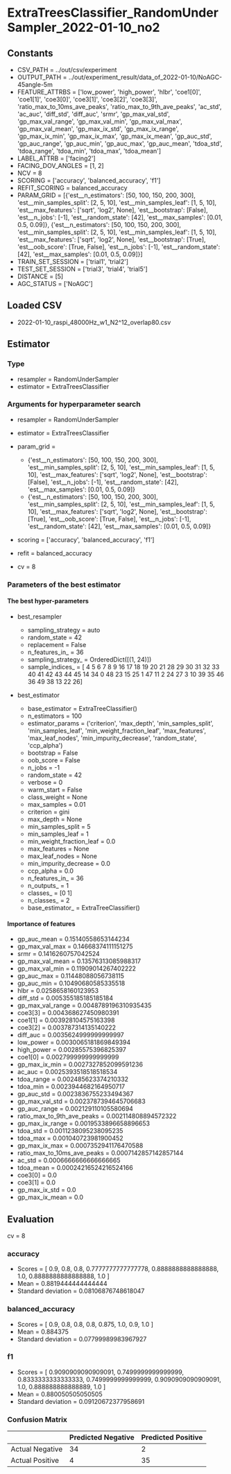 # ExtraTreesClassifier_RandomUnderSampler_2022-01-10_no2
## Constants
- CSV_PATH = ../out/csv/experiment
- OUTPUT_PATH = ../out/experiment_result/data_of_2022-01-10/NoAGC-45angle-5m
- FEATURE_ATTRBS = ['low_power', 'high_power', 'hlbr', 'coe1[0]', 'coe1[1]', 'coe3[0]', 'coe3[1]', 'coe3[2]', 'coe3[3]', 'ratio_max_to_10ms_ave_peaks', 'ratio_max_to_9th_ave_peaks', 'ac_std', 'ac_auc', 'diff_std', 'diff_auc', 'srmr', 'gp_max_val_std', 'gp_max_val_range', 'gp_max_val_min', 'gp_max_val_max', 'gp_max_val_mean', 'gp_max_ix_std', 'gp_max_ix_range', 'gp_max_ix_min', 'gp_max_ix_max', 'gp_max_ix_mean', 'gp_auc_std', 'gp_auc_range', 'gp_auc_min', 'gp_auc_max', 'gp_auc_mean', 'tdoa_std', 'tdoa_range', 'tdoa_min', 'tdoa_max', 'tdoa_mean']
- LABEL_ATTRB = ['facing2']
- FACING_DOV_ANGLES = [1, 2]
- NCV = 8
- SCORING = ['accuracy', 'balanced_accuracy', 'f1']
- REFIT_SCORING = balanced_accuracy
- PARAM_GRID = [{'est__n_estimators': [50, 100, 150, 200, 300], 'est__min_samples_split': [2, 5, 10], 'est__min_samples_leaf': [1, 5, 10], 'est__max_features': ['sqrt', 'log2', None], 'est__bootstrap': [False], 'est__n_jobs': [-1], 'est__random_state': [42], 'est__max_samples': [0.01, 0.5, 0.09]}, {'est__n_estimators': [50, 100, 150, 200, 300], 'est__min_samples_split': [2, 5, 10], 'est__min_samples_leaf': [1, 5, 10], 'est__max_features': ['sqrt', 'log2', None], 'est__bootstrap': [True], 'est__oob_score': [True, False], 'est__n_jobs': [-1], 'est__random_state': [42], 'est__max_samples': [0.01, 0.5, 0.09]}]
- TRAIN_SET_SESSION = ['trial1', 'trial2']
- TEST_SET_SESSION = ['trial3', 'trial4', 'trial5']
- DISTANCE = [5]
- AGC_STATUS = ['NoAGC']

## Loaded CSV
- 2022-01-10_raspi_48000Hz_w1_N2^12_overlap80.csv

## Estimator
### Type
- resampler = RandomUnderSampler
- estimator = ExtraTreesClassifier

### Arguments for hyperparameter search
- resampler = RandomUnderSampler
- estimator = ExtraTreesClassifier
- param_grid = 
	- {'est__n_estimators': [50, 100, 150, 200, 300], 'est__min_samples_split': [2, 5, 10], 'est__min_samples_leaf': [1, 5, 10], 'est__max_features': ['sqrt', 'log2', None], 'est__bootstrap': [False], 'est__n_jobs': [-1], 'est__random_state': [42], 'est__max_samples': [0.01, 0.5, 0.09]}
	- {'est__n_estimators': [50, 100, 150, 200, 300], 'est__min_samples_split': [2, 5, 10], 'est__min_samples_leaf': [1, 5, 10], 'est__max_features': ['sqrt', 'log2', None], 'est__bootstrap': [True], 'est__oob_score': [True, False], 'est__n_jobs': [-1], 'est__random_state': [42], 'est__max_samples': [0.01, 0.5, 0.09]}

- scoring = ['accuracy', 'balanced_accuracy', 'f1']
- refit = balanced_accuracy
- cv = 8

### Parameters of the best estimator
#### The best hyper-parameters
- best_resampler
	- sampling_strategy = auto
	- random_state = 42
	- replacement = False
	- n_features_in_ = 36
	- sampling_strategy_ = OrderedDict([(1, 24)])
	- sample_indices_ = [ 4  5  6  7  8  9 16 17 18 19 20 21 28 29 30 31 32 33 40 41 42 43 44 45
 14 34  0 48 23 15 25  1 47 11  2 24 27  3 10 39 35 46 36 49 38 13 22 26]

- best_estimator
	- base_estimator = ExtraTreeClassifier()
	- n_estimators = 100
	- estimator_params = ('criterion', 'max_depth', 'min_samples_split', 'min_samples_leaf', 'min_weight_fraction_leaf', 'max_features', 'max_leaf_nodes', 'min_impurity_decrease', 'random_state', 'ccp_alpha')
	- bootstrap = False
	- oob_score = False
	- n_jobs = -1
	- random_state = 42
	- verbose = 0
	- warm_start = False
	- class_weight = None
	- max_samples = 0.01
	- criterion = gini
	- max_depth = None
	- min_samples_split = 5
	- min_samples_leaf = 1
	- min_weight_fraction_leaf = 0.0
	- max_features = None
	- max_leaf_nodes = None
	- min_impurity_decrease = 0.0
	- ccp_alpha = 0.0
	- n_features_in_ = 36
	- n_outputs_ = 1
	- classes_ = [0 1]
	- n_classes_ = 2
	- base_estimator_ = ExtraTreeClassifier()

#### Importance of features
- gp_auc_mean = 0.15140558653144234
- gp_max_val_max = 0.14668374111151275
- srmr = 0.1416260757042524
- gp_max_val_mean = 0.13576313085988317
- gp_max_val_min = 0.11909014267402222
- gp_auc_max = 0.11448088056738115
- gp_auc_min = 0.10490680585335518
- hlbr = 0.0258658160123953
- diff_std = 0.005355185185185184
- gp_max_val_range = 0.0048789196310935435
- coe3[3] = 0.004368627450980391
- coe1[1] = 0.003928104575163398
- coe3[2] = 0.003787314135140222
- diff_auc = 0.0035624999999999997
- low_power = 0.0030065181869849394
- high_power = 0.00285575396825397
- coe1[0] = 0.002799999999999999
- gp_max_ix_min = 0.0027327852099591236
- ac_auc = 0.0025393518518518534
- tdoa_range = 0.002485623374210332
- tdoa_min = 0.0023944682164950717
- gp_auc_std = 0.0023836755233494367
- gp_max_val_std = 0.0023787394645706683
- gp_auc_range = 0.002129110105580694
- ratio_max_to_9th_ave_peaks = 0.002114808894572322
- gp_max_ix_range = 0.0019533896658896653
- tdoa_std = 0.0011238095238095235
- tdoa_max = 0.001040723981900452
- gp_max_ix_max = 0.0007352941176470588
- ratio_max_to_10ms_ave_peaks = 0.0007142857142857144
- ac_std = 0.0006666666666666665
- tdoa_mean = 0.00024216524216524166
- coe3[0] = 0.0
- coe3[1] = 0.0
- gp_max_ix_std = 0.0
- gp_max_ix_mean = 0.0

## Evaluation
cv = 8
### accuracy
- Scores = [ 0.9, 0.8, 0.8, 0.7777777777777778, 0.8888888888888888, 1.0, 0.8888888888888888, 1.0 ]
- Mean = 0.8819444444444444
- Standard deviation = 0.08106876748618047

### balanced_accuracy
- Scores = [ 0.9, 0.8, 0.8, 0.8, 0.875, 1.0, 0.9, 1.0 ]
- Mean = 0.884375
- Standard deviation = 0.07799989983967927

### f1
- Scores = [ 0.9090909090909091, 0.7499999999999999, 0.8333333333333333, 0.7499999999999999, 0.9090909090909091, 1.0, 0.888888888888889, 1.0 ]
- Mean = 0.880050505050505
- Standard deviation = 0.09120672377958691

### Confusion Matrix
|  | Predicted Negative | Predicted Positive |
| --- | --- | --- |
| Actual Negative | 34 | 2 |
| Actual Positive | 4 | 35 |

      